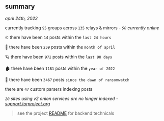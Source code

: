 
## summary
_april 24th, 2022_

currently tracking `95` groups across `135` relays & mirrors - _`50` currently online_

⏲ there have been `14` posts within the `last 24 hours`

🦈 there have been `259` posts within the `month of april`

🪐 there have been `972` posts within the `last 90 days`

🏚 there have been `1181` posts within the `year of 2022`

🦕 there have been `3467` posts `since the dawn of ransomwatch`

there are `47` custom parsers indexing posts

_`20` sites using v2 onion services are no longer indexed - [support.torproject.org](https://support.torproject.org/onionservices/v2-deprecation/)_

> see the project [README](https://github.com/thetanz/ransomwatch#ransomwatch--) for backend technicals
